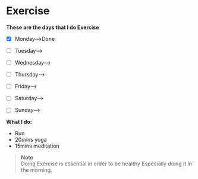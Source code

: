 # Exercise

**These are the days that I do Exercise**
- [x] Monday-->Done 
- [ ] Tuesday-->
- [ ] Wednesday-->
- [ ] Thursday-->  
- [ ] Friday--> 
- [ ] Saturday--> 
- [ ] Sunday--> 


**What I do:**
- Run
- 20mins yoga
- 15mins meditation


> **Note** <br>
> Doing Exercise is essential in order to be healthy Especially doing it in the morning.
